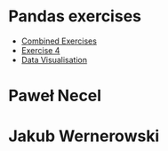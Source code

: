 # Pandas exercises
- [Combined Exercises](Combined_Exercises.md)
- [Exercise 4](Exercise_4.md)
- [Data Visualisation](Exercises5and6.md)
# Paweł Necel
# Jakub Wernerowski